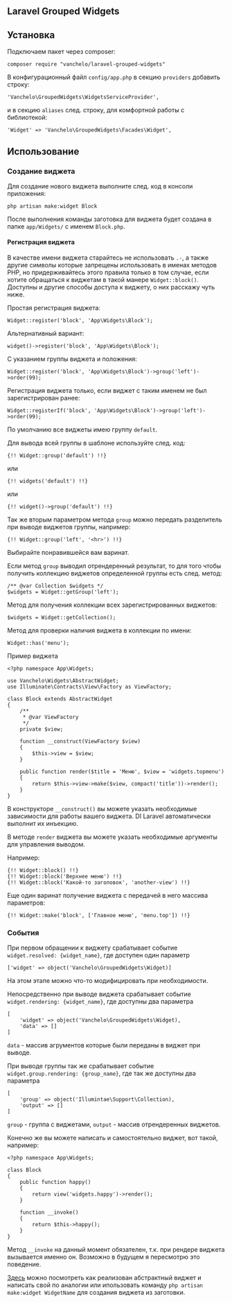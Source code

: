 ## Laravel Grouped Widgets

## Установка
Подключаем пакет через composer:
```
composer require "vanchelo/laravel-grouped-widgets"
```

В конфигурационный файл `config/app.php` в секцию `providers` добавить строку:
```
'Vanchelo\GroupedWidgets\WidgetsServiceProvider',
```
и в секцию `aliases` след. строку, для комфортной работы с библиотекой:
```
'Widget' => 'Vanchelo\GroupedWidgets\Facades\Widget',
```

## Использование

### Создание виджета
Для создание нового виджета выполните след. код в консоли приложения:
```
php artisan make:widget Block 
```
После выполнения команды заготовка для виджета будет создана в папке `app/Widgets/` с именем `Block.php`.

#### Регистрация виджета
В качестве имени виджета старайтесь не использовать `.-`, а также другие символы которые запрещены использовать в именах методов PHP, но придерживайтесь этого правила только в том случае, если хотите обращаться к виджетам в такой манере `Widget::block()`. Доступны и другие способы доступа к виджету, о них расскажу чуть ниже.
 
Простая регистрация виджета:
```
Widget::register('block', 'App\Widgets\Block');
```
Альтернативный вариант:
```
widget()->register('block', 'App\Widgets\Block');
```
С указанием группы виджета и положения:
```
Widget::register('block', 'App\Widgets\Block')->group('left')->order(99);
```
Регистрация виджета только, если виджет с таким именем не был зарегистрирован ранее:
```
Widget::registerIf('block', 'App\Widgets\Block')->group('left')->order(99);
```

По умолчанию все виджеты имею группу `default`.

Для вывода всей группы в шаблоне используйте след. код:
```
{!! Widget::group('default') !!}
```
или
```
{!! widgets('default') !!}
```
или
```
{!! widget()->group('default') !!}
```
Так же вторым параметром метода `group` можно передать разделитель при выводе виджетов группы, например:
```
{!! Widget::group('left', '<hr>') !!}
```
Выбирайте понравившейся вам варинат.

Если метод `group` выводил отрендеренный результат, то для того чтобы получить коллекцию виджетов определенной группы есть след. метод:
```
/** @var Collection $widgets */
$widgets = Widget::getGroup('left');
```

Метод для получения коллекции всех зарегистрированных виджетов:
```
$widgets = Widget::getCollection();
```

Метод для проверки наличия виджета в коллекции по имени:
```
Widget::has('menu');
```

Пример виджета

```
<?php namespace App\Widgets;

use Vanchelo\Widgets\AbstractWidget;
use Illuminate\Contracts\View\Factory as ViewFactory;

class Block extends AbstractWidget
{
	/**
	 * @var ViewFactory
	 */
	private $view;

	function __construct(ViewFactory $view)
	{
		$this->view = $view;
	}

	public function render($title = 'Меню', $view = 'widgets.topmenu')
	{
		return $this->view->make($view, compact('title'))->render();
	}
}
```

В конструкторе `__construct()` вы можете указать необходимые зависимости для работы вашего виджета. DI Laravel автоматически выполнит их инъекцию.

В методе `render` виджета вы можете указать необходимые аргументы для управления выводом.

Например:

```
{!! Widget::block() !!}
{!! Widget::block('Верхнее меню') !!}
{!! Widget::block('Какой-то заголовок', 'another-view') !!}
```

Еще один варинат получение виджета с передачей в него массива параметров:
```
{!! Widget::make('block', ['Главное меню', 'menu.top']) !!}
```

### События

При первом обращении к виджету срабатывает событие `widget.resolved: {widget_name}`, где доступен один параметр
```
['widget' => object('Vanchelo\GroupedWidgets\Widget)]
```
На этом этапе можно что-то модифицировать при необходимости.

Непосредственно при выводе виджета срабатывает событие `widget.rendering: {widget_name}`, где доступны два параметра 
```
[
	'widget' => object('Vanchelo\GroupedWidgets\Widget),
	'data' => []
]
```
`data` - массив агрументов которые были переданы в виджет при выводе. 

При выводе группы так же срабатывает событие `widget.group.rendering: {group_name}`, где так же доступны два параметра
```
[
	'group' => object('Illumintae\Support\Collection),
	'output' => []
]
```
`group` - группа с виджетами, `output` - массив отрендеренных виджетов.


Конечно же вы можете написать и самостоятельно виджет, вот такой, например:

```
<?php namespace App\Widgets;

class Block
{
	public function happy()
	{
		return view('widgets.happy')->render();
	}
	
	function __invoke()
	{
		return $this->happy();
	}
}
```
Метод `__invoke` на данный момент обязателен, т.к. при рендере виджета вызывается именно он. Возможно в будущем я пересмотрю это поведение.

[Здесь](https://github.com/vanchelo/Laravel-Grouped-Widgets/blob/master/src/AbstractWidget.php) можно посмотреть как реализован абстрактный виджет и написать свой по аналогии или ипользовать команду `php artisan make:widget WidgetName` для создания виджета из заготовки.
